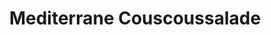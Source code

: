 ---
title: Mediterrane Couscoussalade
description: Frisse couscoussalade met gegrilde groenten en feta
image: https://images.unsplash.com/photo-1534938665420-4193effeacc4
categories: [Lunch, Vegetarisch]
tijd: 25
portions: 4
ingredients:
  - 250g couscous
  - 1 courgette
  - 1 aubergine
  - 250g cherrytomaatjes
  - 1 rode ui
  - 200g feta
  - 50g pijnboompitten
  - Verse munt
  - Verse peterselie
  - Voor de dressing;
  - 4 el olijfolie
  - 2 el citroensap
  - 1 tl honing
  - 1 teen knoflook
instructions:
  - Bereid de couscous volgens verpakking.
  - Snijd courgette en aubergine in plakken.
  - Gril de groenten in een grillpan.
  - Halveer de cherrytomaatjes.
  - Snipper de rode ui fijn.
  - Rooster de pijnboompitten.
  - Hak de kruiden fijn.
  - Meng alle ingrediënten door de couscous.
  - Maak de dressing en schenk erover.
  - Verkruimel de feta erover.
---